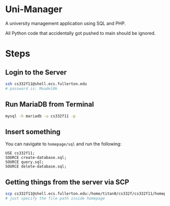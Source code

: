 # Uni-Manager

A university management application using SQL and PHP.

All Python code that accidentally got pushed to main should be ignored.

# Steps

## Login to the Server

```bash
ssh cs332f11@shell.ecs.fullerton.edu
# password is: Moadel0k
```

## Run MariaDB from Terminal

```bash
mysql -h mariadb -u cs332f11 -p
```

## Insert something

You can navigate to `homepage/sql` and run the following:

```
USE cs332f11;
SOURCE create-database.sql;
SOURCE query.sql;
SOURCE delete-database.sql;
```

## Getting things from the server via SCP

```bash
scp cs332f11@shell.ecs.fullerton.edu:/home/titan0/cs332f/cs332f11/homepage/ .
# just specify the file path inside homepage
```
